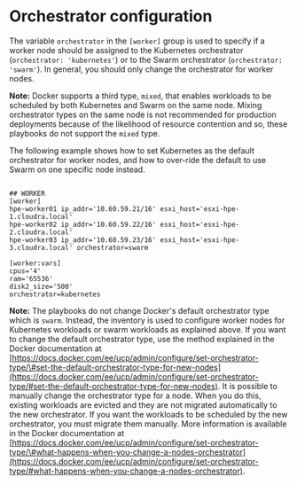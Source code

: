 # Orchestrator configuration

The variable `orchestrator` in the `[worker]` group is used to specify if a worker node should be assigned to the Kubernetes orchestrator (`orchestrator: 'kubernetes'`) or to the Swarm orchestrator (`orchestrator: 'swarm'`). In general, you should only change the orchestrator for worker nodes.

**Note:** Docker supports a third type, `mixed`, that enables workloads to be scheduled by both Kubernetes and Swarm on the same node. Mixing orchestrator types on the same node is not recommended for production deployments because of the likelihood of resource contention and so, these playbooks do not support the `mixed` type.

The following example shows how to set Kubernetes as the default orchestrator for worker nodes, and how to over-ride the default to use Swarm on one specific node instead.

```

## WORKER
[worker]
hpe-worker01 ip_addr='10.60.59.21/16' esxi_host='esxi-hpe-1.cloudra.local'
hpe-worker02 ip_addr='10.60.59.22/16' esxi_host='esxi-hpe-2.cloudra.local'
hpe-worker03 ip_addr='10.60.59.23/16' esxi_host='esxi-hpe-3.cloudra.local' orchestrator=swarm
 
[worker:vars]
cpus='4'
ram='65536'
disk2_size='500'
orchestrator=kubernetes

```

**Note:** The playbooks do not change Docker's default orchestrator type which is `swarm`. Instead, the inventory is used to configure worker nodes for Kubernetes workloads or swarm workloads as explained above. If you want to change the default orchestrator type, use the method explained in the Docker documentation at [https://docs.docker.com/ee/ucp/admin/configure/set-orchestrator-type/\#set-the-default-orchestrator-type-for-new-nodes](https://docs.docker.com/ee/ucp/admin/configure/set-orchestrator-type/#set-the-default-orchestrator-type-for-new-nodes). It is possible to manually change the orchestrator type for a node. When you do this, existing workloads are evicted and they are not migrated automatically to the new orchestrator. If you want the workloads to be scheduled by the new orchestrator, you must migrate them manually. More information is available in the Docker documentation at [https://docs.docker.com/ee/ucp/admin/configure/set-orchestrator-type/\#what-happens-when-you-change-a-nodes-orchestrator](https://docs.docker.com/ee/ucp/admin/configure/set-orchestrator-type/#what-happens-when-you-change-a-nodes-orchestrator).

